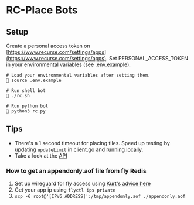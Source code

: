 # RC-Place Bots

## Setup
Create a personal access token on [https://www.recurse.com/settings/apps](https://www.recurse.com/settings/apps).  Set PERSONAL_ACCESS_TOKEN in your environmental variables (see .env.example).

```shell
# Load your environmental variables after setting them.
🎨 source .env.example

# Run shell bot
🎨 ./rc.sh

# Run python bot
🎨 python3 rc.py
```

## Tips
- There's a 1 second timeout for placing tiles. Speed up testing by updating `updateLimit` in [client.go](../client.go) and [running locally](../README.md#build-and-run).
- Take a look at the [API](../README.md#rest-api)

### How to get an appendonly.aof file from fly Redis
1. Set up wireguard for fly access using [Kurt's advice here](https://community.fly.io/t/ssh-connection-to-an-instance/834)
2. Get your app ip using `flyctl ips private`
3. `scp -6 root@'[IPV6_ADDRESS]':/tmp/appendonly.aof ./appendonly.aof`

